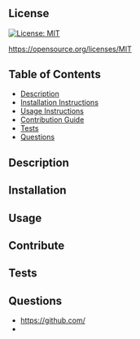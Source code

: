 # 


## License

[![License: MIT](https://img.shields.io/badge/License-MIT-yellow.svg)](https://opensource.org/licenses/MIT)

https://opensource.org/licenses/MIT



## Table of Contents
* [Description](#description) 
* [Installation Instructions](#installation)
* [Usage Instructions](#usage)
* [Contribution Guide](#contribute)
* [Tests](#tests)
* [Questions](#questions)


## Description



## Installation
    


## Usage



## Contribute



## Tests



## Questions

* https://github.com/
* 
